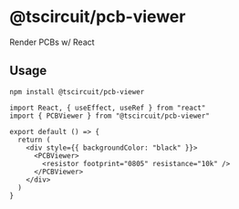 # @tscircuit/pcb-viewer

Render PCBs w/ React

## Usage

```
npm install @tscircuit/pcb-viewer
```

```tsx
import React, { useEffect, useRef } from "react"
import { PCBViewer } from "@tscircuit/pcb-viewer"

export default () => {
  return (
    <div style={{ backgroundColor: "black" }}>
      <PCBViewer>
        <resistor footprint="0805" resistance="10k" />
      </PCBViewer>
    </div>
  )
}
```

